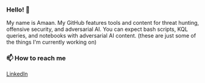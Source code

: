 ### Hello! 👋
My name is Amaan. My GitHub features tools and content for threat hunting, offensive security, and adversarial AI. You can expect bash scripts, KQL queries, and notebooks with adversarial AI content. (these are just some of the things I'm currently working on)

### 📫 How to reach me
[LinkedIn](https://www.linkedin.com/in/amaanghr)
